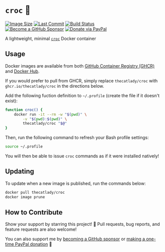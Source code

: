 # `croc` &#128010;

[![Image Size](https://img.shields.io/docker/image-size/thecatlady/croc/latest?style=flat-square&logoColor=white&logo=docker)](https://hub.docker.com/r/thecatlady/croc)
[![Last Commit](https://img.shields.io/github/last-commit/TheCatLady/docker-croc?style=flat-square&logoColor=white&logo=github)](https://github.com/TheCatLady/docker-croc)
[![Build Status](https://img.shields.io/github/workflow/status/TheCatLady/docker-croc/Build%20Docker%20Images?style=flat-square&logoColor=white&logo=github%20actions)](https://github.com/TheCatLady/docker-croc)<br/>
[![Become a GitHub Sponsor](https://img.shields.io/badge/github%20sponsors-become%20a%20sponsor-ff69b4?style=flat-square&logo=github%20sponsors)](https://github.com/sponsors/TheCatLady)
[![Donate via PayPal](https://img.shields.io/badge/paypal-make%20a%20donation-blue?style=flat-square&logo=paypal)](http://paypal.me/DHoung)

A lightweight, minimal [`croc`](https://github.com/schollz/croc) Docker container

## Usage

Docker images are available from both [GitHub Container Registry (GHCR)](https://github.com/users/TheCatLady/packages/container/package/croc) and [Docker Hub](https://hub.docker.com/r/thecatlady/croc).

If you would prefer to pull from GHCR, simply replace `thecatlady/croc` with `ghcr.io/thecatlady/croc` in the directions below.

Add the following fuction definition to `~/.profile` (create the file if it doesn't exist):

```bash
function croc() {
    docker run -it --rm -w "$(pwd)" \
        -v "$(pwd):$(pwd)" \
        thecatlady/croc "$@"
}
```

Then, run the following command to refresh your Bash profile settings:

```bash
source ~/.profile
```

You will then be able to issue `croc` commands as if it were installed natively!

## Updating

To update when a new image is published, run the commands below:

```bash
docker pull thecatlady/croc
docker image prune
```

## How to Contribute

Show your support by starring this project! &#x1F31F;  Pull requests, bug reports, and feature requests are also welcome!

You can also support me by [becoming a GitHub sponsor](https://github.com/sponsors/TheCatLady) or [making a one-time PayPal donation](http://paypal.me/DHoung) &#x1F496;